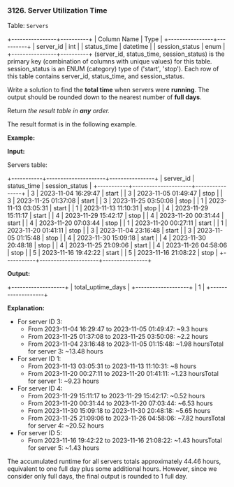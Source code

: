 ### 3126\. Server Utilization Time

Table: `Servers`

+----------------+----------+
| Column Name    | Type     |
+----------------+----------+
| server\_id      | int      |
| status\_time    | datetime |
| session\_status | enum     |
+----------------+----------+
(server\_id, status\_time, session\_status) is the primary key (combination of columns with unique values) for this table.
session\_status is an ENUM (category) type of ('start', 'stop').
Each row of this table contains server\_id, status\_time, and session\_status.

Write a solution to find the **total time** when servers were **running**. The output should be rounded down to the nearest number of **full days**.

Return _the result table in **any**_ _order._

The result format is in the following example.

**Example:**

**Input:**

Servers table:

+-----------+---------------------+----------------+
| server\_id | status\_time         | session\_status |
+-----------+---------------------+----------------+
| 3         | 2023-11-04 16:29:47 | start          |
| 3         | 2023-11-05 01:49:47 | stop           |
| 3         | 2023-11-25 01:37:08 | start          |
| 3         | 2023-11-25 03:50:08 | stop           |
| 1         | 2023-11-13 03:05:31 | start          |
| 1         | 2023-11-13 11:10:31 | stop           |
| 4         | 2023-11-29 15:11:17 | start          |
| 4         | 2023-11-29 15:42:17 | stop           |
| 4         | 2023-11-20 00:31:44 | start          |
| 4         | 2023-11-20 07:03:44 | stop           |
| 1         | 2023-11-20 00:27:11 | start          |
| 1         | 2023-11-20 01:41:11 | stop           |
| 3         | 2023-11-04 23:16:48 | start          |
| 3         | 2023-11-05 01:15:48 | stop           |
| 4         | 2023-11-30 15:09:18 | start          |
| 4         | 2023-11-30 20:48:18 | stop           |
| 4         | 2023-11-25 21:09:06 | start          |
| 4         | 2023-11-26 04:58:06 | stop           |
| 5         | 2023-11-16 19:42:22 | start          |
| 5         | 2023-11-16 21:08:22 | stop           |
+-----------+---------------------+----------------+

**Output:**

+-------------------+
| total\_uptime\_days |
+-------------------+
| 1                 |
+-------------------+

**Explanation:**

*   For server ID 3:
    *   From 2023-11-04 16:29:47 to 2023-11-05 01:49:47: ~9.3 hours
    *   From 2023-11-25 01:37:08 to 2023-11-25 03:50:08: ~2.2 hours
    *   From 2023-11-04 23:16:48 to 2023-11-05 01:15:48: ~1.98 hoursTotal for server 3: ~13.48 hours
*   For server ID 1:
    *   From 2023-11-13 03:05:31 to 2023-11-13 11:10:31: ~8 hours
    *   From 2023-11-20 00:27:11 to 2023-11-20 01:41:11: ~1.23 hoursTotal for server 1: ~9.23 hours
*   For server ID 4:
    *   From 2023-11-29 15:11:17 to 2023-11-29 15:42:17: ~0.52 hours
    *   From 2023-11-20 00:31:44 to 2023-11-20 07:03:44: ~6.53 hours
    *   From 2023-11-30 15:09:18 to 2023-11-30 20:48:18: ~5.65 hours
    *   From 2023-11-25 21:09:06 to 2023-11-26 04:58:06: ~7.82 hoursTotal for server 4: ~20.52 hours
*   For server ID 5:
    *   From 2023-11-16 19:42:22 to 2023-11-16 21:08:22: ~1.43 hoursTotal for server 5: ~1.43 hours

The accumulated runtime for all servers totals approximately 44.46 hours, equivalent to one full day plus some additional hours. However, since we consider only full days, the final output is rounded to 1 full day.

